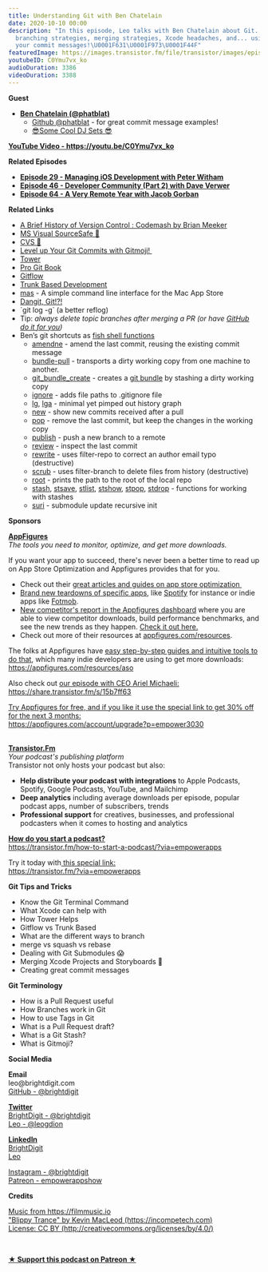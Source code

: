 ```yaml
---
title: Understanding Git with Ben Chatelain
date: 2020-10-10 00:00
description: "In this episode, Leo talks with Ben Chatelain about Git. They chat about
  branching strategies, merging strategies, Xcode headaches, and... using emojis in
  your commit messages!\U0001F631\U0001F973\U0001F44F"
featuredImage: https://images.transistor.fm/file/transistor/images/episode/365802/full_1601913251-artwork.jpg
youtubeID: C0Ymu7vx_ko
audioDuration: 3386
videoDuration: 3388
---
```

<p><b>Guest</b></p><ul><li>
<a href="https://twitter.com/phatblat"><strong>Ben Chatelain (@phatblat)</strong></a><ul>
<li>
<a href="https://github.com/phatblat">Github @phatblat</a> - for great commit message examples!</li>
<li><a href="https://www.twitch.tv/phatblat">😎Some Cool DJ Sets 😎</a></li>
</ul>
</li></ul><p><a href="https://youtu.be/C0Ymu7vx_ko"><strong>YouTube Video - https://youtu.be/C0Ymu7vx_ko</strong></a></p><p><b>Related Episodes</b></p><ul>
<li><a href="https://share.transistor.fm/s/4011273d"><strong>Episode 29 - Managing iOS Development with Peter Witham</strong></a></li>
<li><a href="https://share.transistor.fm/s/e38854fe"><strong>Episode 46 - Developer Community (Part 2) with Dave Verwer</strong></a></li>
<li><a href="https://share.transistor.fm/s/2445da70"><strong>Episode 64 - A Very Remote Year with Jacob Gorban</strong></a></li>
</ul><p><b>Related Links</b></p><ul>
<li>
<a href="https://www.pluralsight.com/courses/codemash-session-96">A Brief History of Version Control : Codemash by Brian Meeker</a> </li>
<li><a href="https://en.wikipedia.org/wiki/Microsoft_Visual_SourceSafe">MS Visual SourceSafe 👴</a></li>
<li><a href="https://en.wikipedia.org/wiki/Concurrent_Versions_System">CVS 👴</a></li>
<li><a href="https://www.youtube.com/watch?v=rCrzDaiMP4M&amp;list=PLnD_TKDSaFyVd00l0Py7LnIZxpyF9jeYj&amp;index=14">Level up Your Git Commits with Gitmoji! </a></li>
<li><a href="https://www.git-tower.com/mac">Tower</a></li>
<li><a href="https://git-scm.com/book/en/v2">Pro Git Book</a></li>
<li><a href="https://www.atlassian.com/git/tutorials/comparing-workflows/gitflow-workflow">Gitflow</a></li>
<li><a href="https://trunkbaseddevelopment.com/">Trunk Based Development</a></li>
<li>
<a href="https://github.com/mas-cli/mas">mas</a> - A simple command line interface for the Mac App Store</li>
<li><a href="%20https://dangitgit.com/en">Dangit, Git!?!</a></li>
<li>`git log -g` (a better reflog)</li>
<li>Tip: <em>always delete topic branches after merging a PR (or have </em><a href="https://docs.github.com/en/free-pro-team@latest/github/administering-a-repository/managing-the-automatic-deletion-of-branches"><em>GitHub do it for you</em></a><em>)</em>
</li>
<li>Ben’s git shortcuts as <a href="https://github.com/search?q=git+repo%3Aphatblat%2Fdotfiles+extension%3Afish&amp;type=Code&amp;ref=advsearch&amp;l=&amp;l=">fish shell functions</a><ul>
<li>
<a href="https://github.com/phatblat/dotfiles/blob/master/.config/fish/functions/amendne.fish">amendne</a> - amend the last commit, reusing the existing commit message</li>
<li>
<a href="https://github.com/phatblat/dotfiles/blob/master/.config/fish/functions/bundle-pull.fish">bundle-pull</a> - transports a dirty working copy from one machine to another. </li>
<li>
<a href="https://github.com/phatblat/dotfiles/blob/master/.config/fish/functions/git_bundle_create.fish#L37">git_bundle_create</a> - creates a <a href="https://git-scm.com/docs/git-bundle">git bundle</a> by stashing a dirty working copy</li>
<li>
<a href="https://github.com/phatblat/dotfiles/blob/master/.config/fish/functions/ignore.fish">ignore</a> - adds file paths to .gitignore file</li>
<li>
<a href="https://github.com/phatblat/dotfiles/blob/master/.config/fish/functions/lg.fish">lg</a>, <a href="https://github.com/phatblat/dotfiles/blob/master/.config/fish/functions/lga.fish">lga</a> - minimal yet pimped out history graph</li>
<li>
<a href="https://github.com/phatblat/dotfiles/blob/master/.config/fish/functions/new.fish">new</a> - show new commits received after a pull</li>
<li>
<a href="https://github.com/phatblat/dotfiles/blob/master/.config/fish/functions/pop.fish">pop</a> - remove the last commit, but keep the changes in the working copy</li>
<li>
<a href="https://github.com/phatblat/dotfiles/blob/master/.config/fish/functions/publish.fish">publish</a> - push a new branch to a remote</li>
<li>
<a href="https://github.com/phatblat/dotfiles/blob/master/.config/fish/functions/review.fish">review</a> - inspect the last commit</li>
<li>
<a href="https://github.com/phatblat/dotfiles/blob/master/.config/fish/functions/rewrite.fish">rewrite</a> - uses filter-repo to correct an author email typo (destructive)</li>
<li>
<a href="https://github.com/phatblat/dotfiles/blob/master/.config/fish/functions/scrub.fish">scrub</a> - uses filter-branch to delete files from history (destructive)</li>
<li>
<a href="https://github.com/phatblat/dotfiles/blob/master/.config/fish/functions/root.fish">root</a> - prints the path to the root of the local repo</li>
<li>
<a href="https://github.com/phatblat/dotfiles/blob/master/.config/fish/functions/stash.fish">stash</a>, <a href="https://github.com/phatblat/dotfiles/blob/master/.config/fish/functions/stsave.fish">stsave</a>, <a href="https://github.com/phatblat/dotfiles/blob/master/.config/fish/functions/stlist.fish">stlist</a>, <a href="https://github.com/phatblat/dotfiles/blob/master/.config/fish/functions/stshow.fish">stshow</a>, <a href="https://github.com/phatblat/dotfiles/blob/master/.config/fish/functions/stpop.fish">stpop</a>, <a href="https://github.com/phatblat/dotfiles/blob/master/.config/fish/functions/stdrop.fish">stdrop</a> - functions for working with stashes</li>
<li>
<a href="https://github.com/phatblat/dotfiles/blob/master/.config/fish/functions/suri.fish">suri</a> - submodule update recursive init</li>
</ul>
</li>
</ul><p><b>Sponsors</b></p><p><a href="https://appfigures.com/account/upgrade?p=empower3030"><strong>AppFigures</strong></a><strong><br></strong><em>The tools you need to monitor, optimize, and get more downloads.</em><strong></strong></p><p>If you want your app to succeed, there's never been a better time to read up on App Store Optimization and Appfigures provides that for you. </p><ul>
<li>Check out their <a href="https://appfigures.com/resources">great articles and guides on app store optimization </a>
</li>
<li>
<a href="https://appfigures.com/resources/tagged/aso-teardown">Brand new teardowns of specific apps</a>, like <a href="https://appfigures.com/resources/aso/optimization-teardown-spotify">Spotify</a> for instance or indie apps like <a href="https://appfigures.com/resources/aso/aso-teardown-fotmob">Fotmob</a>.</li>
<li>
<a href="https://appfigures.com/reports/competitors?utm_source=empowerapps">New competitor's report in the Appfigures dashboard</a> where you are able to view competitor downloads, build performance benchmarks, and see the new trends as they happen. <a href="https://appfigures.com/reports/competitors?utm_source=empowerapps">Check it out here.</a>
</li>
<li>Check out more of their resources at <a href="http://appfigures.com/resources">appfigures.com/resources</a>.</li>
</ul><p>The folks at Appfigures have <a href="https://appfigures.com/resources/aso">easy step-by-step guides and intuitive tools to do that</a>, which many indie developers are using to get more downloads:<br><a href="https://appfigures.com/resources/aso">https://appfigures.com/resources/aso</a></p><p>Also check out <a href="https://share.transistor.fm/s/15b7ff63">our episode with CEO Ariel Michaeli:<br>https://share.transistor.fm/s/15b7ff63</a></p><p><a href="https://appfigures.com/account/upgrade?p=empower3030">Try Appfigures for free, and if you like it use the special link to get 30% off for the next 3 months:</a><a href="https://www.linode.com/?r=97e09acbd5d304d87dadef749491d245e71c74e7"><br></a><a href="https://appfigures.com/account/upgrade?p=empower3030">https://appfigures.com/account/upgrade?p=empower3030</a></p><p><br><a href="https://transistor.fm/?via=empowerapps"><strong>Transistor.Fm</strong></a><br><em>Your podcast's publishing platform<br></em>Transistor not only hosts your podcast but also:</p><ul>
<li>
<strong>Help distribute your podcast with integrations</strong> to Apple Podcasts, Spotify, Google Podcasts, YouTube, and Mailchimp</li>
<li>
<strong>Deep analytics</strong> including average downloads per episode, popular podcast apps, number of subscribers, trends</li>
<li>
<strong>Professional support</strong> for creatives, businesses, and professional podcasters when it comes to hosting and analytics</li>
</ul><p><a href="https://transistor.fm/how-to-start-a-podcast/?via=empowerapps"><strong>How do you start a podcast?</strong></a><br><a href="https://transistor.fm/how-to-start-a-podcast/?via=empowerapps">https://transistor.fm/how-to-start-a-podcast/?via=empowerapps</a></p><p>Try it today with<a href="https://transistor.fm/?via=empowerapps"> this special link:</a><br><a href="https://transistor.fm/?via=empowerapps">https://transistor.fm/?via=empowerapps</a></p><p><b>Git Tips and Tricks</b></p><ul>
<li>Know the Git Terminal Command</li>
<li>What Xcode can help with</li>
<li>How Tower Helps</li>
<li>Gitflow vs Trunk Based</li>
<li>What are the different ways to branch</li>
<li>merge vs squash vs rebase</li>
<li>Dealing with Git Submodules 😱</li>
<li>Merging Xcode Projects and Storyboards 🤬</li>
<li>Creating great commit messages</li>
</ul><p><b>Git Terminology</b></p><ul>
<li>How is a Pull Request useful</li>
<li>How Branches work in Git</li>
<li>How to use Tags in Git</li>
<li>What is a Pull Request draft?</li>
<li>What is a Git Stash?</li>
<li>What is Gitmoji?</li>
</ul><p><b>Social Media</b></p><p><strong>Email</strong><br>leo@brightdigit.com<br><a href="https://github.com/brightdigit">GitHub - @brightdigit</a></p><p><a href="https://twitter.com/brightdigit"><strong>Twitter </strong><br>BrightDigit - @brightdigit</a><br><a href="https://twitter.com/leogdion">Leo - @leogdion</a></p><p><a href="https://www.linkedin.com/company/bright-digit"><strong>LinkedIn</strong><br>BrightDigit</a><br><a href="https://www.linkedin.com/in/leogdion/">Leo</a></p><p><a href="https://www.instagram.com/brightdigit/">Instagram - @brightdigit</a><br><a href="https://www.patreon.com/empowerappsshow">Patreon - empowerappshow</a></p><p><b>Credits</b></p><p><a href="https://filmmusic.io/">Music from https://filmmusic.io</a><br><a href="https://incompetech.com/">"Blippy Trance" by Kevin MacLeod (https://incompetech.com)</a><br><a href="http://creativecommons.org/licenses/by/4.0/">License: CC BY (http://creativecommons.org/licenses/by/4.0/)</a></p><p><br></p><p><strong><a rel="payment" title="★ Support this podcast on Patreon ★" href="https://www.patreon.com/empowerappsshow">★ Support this podcast on Patreon ★</a></strong></p>
      